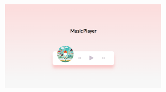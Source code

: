 ![image](https://github.com/jahnavi200431/music-player/blob/6d6dc353db07b78bde677a4145573b45222030e7/Screenshot%202025-06-04%20210305.png)
